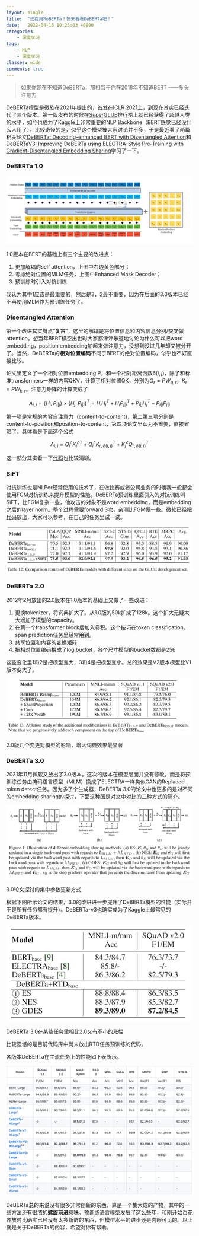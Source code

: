 ```yaml
---
layout: single
title:  "还在用RoBERTa？快来看看DeBERTa吧！"
date:   2022-04-16 10:25:03 +0800
categories: 
    - 深度学习
tags: 
    - NLP
    - 深度学习
classes: wide
comments: true
---
```


> 如果你现在不知道DeBERTa，那相当于你在2018年不知道BERT
——多头注意力
> 

DeBERTa模型是微软在2021年提出的，首发在ICLR 2021上，到现在其实已经迭代了三个版本。第一版发布的时候在[SuperGLUE](https://super.gluebenchmark.com/leaderboard)排行榜上就已经获得了超越人类的水平，如今也成为了Kaggle上非常重要的NLP Backbone（BERT感觉已经没什么人用了）。比较奇怪的是，似乎这个模型被大家讨论并不多，于是最近看了两篇相关论文[DeBERTa: Decoding-enhanced BERT with Disentangled Attention](https://arxiv.org/abs/2006.03654)和[DeBERTaV3: Improving DeBERTa using ELECTRA-Style Pre-Training with Gradient-Disentangled Embedding Sharing](https://arxiv.org/abs/2111.09543v2)学习了一下。

### DeBERTa 1.0

![[DeBERTa结构图](https://www.microsoft.com/en-us/research/blog/microsoft-deberta-surpasses-human-performance-on-the-superglue-benchmark/?lang=fr_ca)（不得不说微软的大哥们太随意了，这用ppt画的图背景都没删。。）](/assets/deberta/Untitled.png)


1.0版本在BERT的基础上有三个主要的改进点：

1. 更加解耦的self attention，上图中右边黄色部分；
2. 考虑绝对位置的MLM任务，上图中Enhanced Mask Decoder；
3. 预训练时引入对抗训练

我认为其中1应该是最重要的，然后是3，2最不重要，因为在后面的3.0版本已经不再使用MLM作为预训练任务了。

### Disentangled Attention

第一个改进其实有点“**复古**”，这里的解耦是将位置信息和内容信息分别/交叉做attention。想当年BERT横空出世时大家都津津乐道地讨论为什么可以把word embedding，position embedding加起来做注意力，没想到没过几年却又被分开了。当然，DeBERTa的**相对位置编码**不同于BERT的绝对位置编码，似乎也不好直接比较。

论文里定义了一个相对位置embedding P，和一个相对距离函数$\delta(i,j)$，除了和标准transformers一样的内容QKV，计算了相对位置QK，分别为$Q_r=PW_{q,r}$，$K_r=PW_{k,r}$。注意力矩阵的计算变成了

$$A_{i,j}=\{H_i,P_{i|j}\}\times\{ H_j,P_{j|i}\}^T=H_iH_j^T+H_iP_{j|i}^T+P_{i|j}H_j^T+P_{i|j}P_{j|i}$$

第一项是常规的内容自注意力（content-to-content)，第二第三项分别是content-to-position和position-to-content，第四项论文里认为不重要，直接省略了。具体看是下面这个公式

$$A_{i,j}=Q^c_i{K^c_j}^T+Q^c_i{K_{r,\delta(i,j)}}^T+K_j^c{Q_{r,\delta(j,i)}}^T$$

这一部分其实看一下[代码](https://github.com/microsoft/DeBERTa/blob/master/DeBERTa/deberta/disentangled_attention.py)也比较清晰。

### SiFT

对抗训练也是NLPer经常使用的技术了，在做比赛或者公司业务的时候我一般都会使用FGM对抗训练来提升模型的性能。DeBERTa预训练里面引入的对抗训练叫SiFT，比FGM复杂一些，他攻击的对象不是word embedding，而是embedding之后的layer norm。整个过程需要forward 3次，亲测比FGM慢一些。微软已经把[代码](https://github.com/microsoft/DeBERTa/tree/master/DeBERTa/sift)放出，大家可以参考，在自己的任务里试一试。

![Untitled](/assets/deberta/Untitled%201.png)

### DeBERTa 2.0

2012年2月放出的2.0版本在1.0版本的基础上又做了一些改进：

1. 更换tokenizer，将词典扩大了。从1.0版的50k扩成了128k。这个扩大无疑大大增加了模型的capacity。
2. 在第一个transformer block后加入卷积。这个技巧在token classification、span prediction任务里经常用到。
3. 共享位置和内容的变换矩阵
4. 把相对位置编码换成了log bucket，各个尺寸模型的bucket数都是256

这些变化里1和2是把模型变大，3和4是把模型变小。总的效果是V2版本模型比V1版本变大了。

![2.0版几个变更对模型的影响，增大词典效果最显著](/assets/deberta/Untitled%202.png)

2.0版几个变更对模型的影响，增大词典效果最显著

### DeBERTa 3.0

2021年11月微软又放出了3.0版本。这次的版本在模型层面并没有修改，而是将预训练任务由掩码语言模型（MLM）换成了ELECTRA一样类似GAN的Replaced token detect任务。因为多了个生成器，DeBERTa 3.0的论文中也更多的是对不同的embedding sharing的探讨，下面这种图是对文中对比的三种方式的简介。

![3.0论文探讨的集中参数更新方式](/assets/deberta/Untitled%203.png)

3.0论文探讨的集中参数更新方式

根据下图所示论文的结果，3.0的改进进一步提升了DeBERTa模型的性能（实际并不是所有任务都有提升）。DeBERTa-v3也确实成为了Kaggle上最常见的DeBERTa版本。

![DeBERTa 3.0在某些任务重相比2.0又有不小的涨幅](/assets/deberta/Untitled%204.png)

DeBERTa 3.0在某些任务重相比2.0又有不小的涨幅

比较遗憾的是目前代码库中尚未放出RTD任务预训练的代码。

各版本DeBERTa在主流任务上的性能如下表所示。

![Untitled](/assets/deberta/Untitled%205.png)

DeBERTa总的来说没有很多非常创新的东西，算是一个集大成的产物，其中的一些方法还有很浓的**螺旋前进**意味。预训练语言模型发展了这么些年，和刚开始百花齐放时比确实已经没有太多新鲜的东西，但模型水平的进步还是肉眼可见的。以上就是关于DeBERTa的内容，希望对你有帮助。